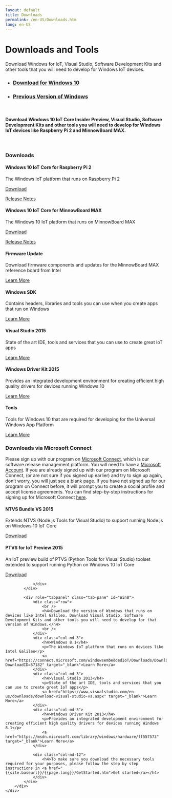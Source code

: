 ```yaml
---
layout: default
title: Downloads
permalink: /en-US/Downloads.htm
lang: en-US
---
```


<div class="row section-heading">
    <div class="col-md-6">
        <h1>Downloads and Tools</h1>
        <p>Download Windows for IoT, Visual Studio, Software Development Kits and other tools that you will need to develop for Windows IoT devices.</p>
    </div>
    <div class="col-md-6">
        <div class="downloads-image"></div>
    </div>
</div>
<div class="row section-heading">
    <div role="tabpanel">
        <ul class="nav nav-tabs" role="tablist">
            <li role="presentation" class="active"><a href="#Win10" aria-controls="Win10" role="tab" data-toggle="tab"><h3>Download for Windows 10</h3></a></li>
            <li role="presentation"><a href="#Win8" aria-controls="Win8" role="tab" data-toggle="tab"><h3>Previous Version of Windows</h3></a></li>
        </ul>
        <div class="tab-content">
            <div role="tabpanel" class="tab-pane active" id="Win10">
                <div class="row">
                    <br />
                    <h4>Download Windows 10 IoT Core Insider Preview, Visual Studio, Software Development Kits and other tools you will need to develop for Windows IoT devices like Raspberry Pi 2 and MinnowBoard MAX.</h4>
                    <br />
                </div>
				<div class="row">
                    <div class="col-md-12">
                        <h3>Downloads</h3>
                    </div>
					<div class="col-md-3">
                        <h4>Windows 10 IoT Core for Raspberry Pi 2</h4>
                        <p>The Windows IoT platform that runs on Raspberry Pi 2</p>
                        <a href="http://go.microsoft.com/fwlink/?LinkId=616847" target="_blank">Download</a>
						<p><a href="http://go.microsoft.com/fwlink/?LinkId=534601" target="_blank">Release Notes</a></p>
                    </div>
                    <div class="col-md-3">
                        <h4>Windows 10 IoT Core for MinnowBoard MAX</h4>
                        <p>The Windows 10 IoT platform that runs on MinnowBoard MAX</p>
                        <a href="http://go.microsoft.com/fwlink/?LinkId=616848" target="_blank">Download</a>
						<p><a href="http://go.microsoft.com/fwlink/?LinkId=534601" target="_blank">Release Notes</a></p>
                    </div>
                    <div class="col-md-3">
                        <h4>Firmware Update</h4>
                        <p>Download firmware components and updates for the MinnowBoard MAX reference board from Intel</p>
                        <a href="http://firmware.intel.com/projects/minnowboard-max" target="_blank">Learn More</a>
                    </div>
                    <div class="col-md-3">
                        <h4>Windows SDK</h4>
                        <p>Contains headers, libraries and tools you can use when you create apps that run on Windows</p>
                        <a href="https://dev.windows.com/en-US/windows-10-developer-preview-tools" target="_blank">Learn More</a>
                    </div>
				</div>
				<div class="row">
                    <div class="col-md-3">
                        <h4>Visual Studio 2015</h4>
                        <p>State of the art IDE, tools and services that you can use to create great IoT apps</p>
                        <a href="https://www.visualstudio.com/vs-2015-product-editions" target="_blank">Learn More</a>
                    </div>
                    <div class="col-md-3">
                        <h4>Windows Driver Kit 2015</h4>
                        <p>Provides an integrated development environment for creating efficient high quality drivers for devices running Windows 10</p>
                        <a href="https://dev.windows.com/en-US/featured/hardware/windows-10-hardware-preview-tools" target="_blank">Learn More</a>
                    </div>
                    <div class="col-md-3">
                        <h4>Tools</h4>
                        <p>Tools for Windows 10 that are required for developing for the Universal Windows App Platform</p>
                        <a href="https://dev.windows.com/en-us/downloads/windows-10-developer-tools" target="_blank">Learn More</a>
                    </div>
                </div>
                <div class="row">
                    <div class="col-md-12">
                        <h3>Downloads via Microsoft Connect</h3>
                        <p>Please sign up with our program on <a href="https://connect.microsoft.com/windowsembeddediot/SelfNomination.aspx?ProgramID=8558" target="_blank">Microsoft Connect</a>,
                            which is our software release management platform. You will need to have a <a href="http://www.microsoft.com/en-us/account/default.aspx" target="_blank">Microsoft Account</a>. If you are already signed up with our program on Microsoft Connect,
                            (or are not sure if you signed up earlier) and try to sign up again, don’t worry, you will just see a blank page. If you have not signed up for our program on Connect before,
                            it will prompt you to create a social profile and accept license agreements. You can find step-by-step instructions for signing up for Microsoft Connect
                            <a href="http://ms-iot.github.io/content/SigninMSConnect.htm" target="_blank">here</a>.
                        </p>
                    </div>
                    <div class="col-md-3">
                        <h4>NTVS Bundle VS 2015</h4>
                        <p>Extends NTVS (Node.js Tools for Visual Studio) to support running Node.js on Windows 10 IoT Core</p>
                        <a href="https://github.com/ms-iot/ntvsiot/releases" target="_blank">Download</a>
                    </div>
                    <div class="col-md-3">
                        <h4>PTVS for IoT Preview 2015</h4>
                        <p>An IoT preview build of PTVS (Python Tools for Visual Studio) toolset extended to support running Python on Windows 10 IoT Core</p>
                        <a href="http://connect.microsoft.com/windowsembeddedIoT/Downloads/DownloadDetails.aspx?DownloadID=57795" target="_blank">Download</a>
                    </div>

                </div>
            </div>

            <div role="tabpanel" class="tab-pane" id="Win8">
                <div class="row">
                    <br />
                    <h4>Download the version of Windows that runs on devices like Intel Galileo. Download Visual Studio, Software Development Kits and other tools you will need to develop for that version of Windows.</h4>
                    <br />
                </div>
                <div class="col-md-3">
                    <h4>Windows 8.1</h4>
                    <p>The Windows IoT platform that runs on devices like Intel Galileo</p>
                    <a href="https://connect.microsoft.com/windowsembeddedIoT/Downloads/DownloadDetails.aspx?DownloadID=57182" target="_blank">Learn More</a>
                </div>
                <div class="col-md-3">
                    <h4>Visual Studio 2013</h4>
                    <p>State of the art IDE, tools and services that you can use to create great IoT apps</p>
                    <a href="https://www.visualstudio.com/en-us/downloads/download-visual-studio-vs.aspx" target="_blank">Learn More</a>
                </div>
                <div class="col-md-3">
                    <h4>Windows Driver Kit 2013</h4>
                    <p>Provides an integrated development environment for creating efficient high quality drivers for devices running Windows 8.1</p>
                    <a href="https://msdn.microsoft.com/library/windows/hardware/ff557573" target="_blank">Learn More</a>
                </div>

                <div class="col-md-12">
                    <h4>To make sure you download the necessary tools required for your purposes, please follow the step by step instructions in <a href="{{site.baseurl}}/{{page.lang}}/GetStarted.htm">Get started</a></h4>
                </div>
            </div>
        </div>
    </div>
</div>

